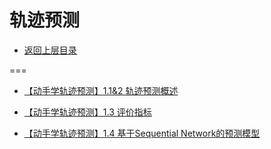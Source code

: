 # 轨迹预测

* [返回上层目录](../autopilot.md)



===

* [【动手学轨迹预测】1.1&2 轨迹预测概述](https://zhuanlan.zhihu.com/p/3677094439)
* [【动手学轨迹预测】1.3 评价指标](https://zhuanlan.zhihu.com/p/4740026053)

* [【动手学轨迹预测】1.4 基于Sequential Network的预测模型](https://zhuanlan.zhihu.com/p/6473112887)